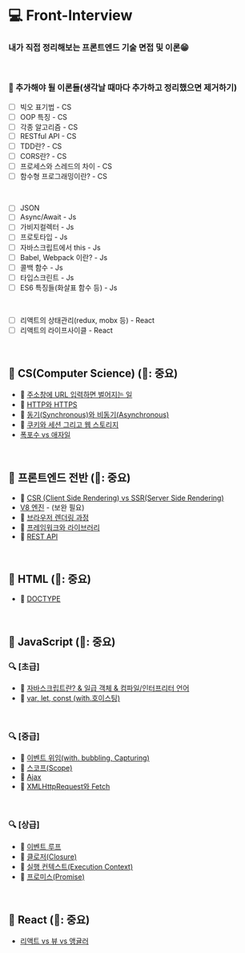 # 💻 Front-Interview
### 내가 직접 정리해보는 프론트엔드 기술 면접 및 이론😁

<br />

### 📄 추가해야 될 이론들(생각날 때마다 추가하고 정리했으면 제거하기)
- [ ] 빅오 표기법 - CS
- [ ] OOP 특징 - CS
- [ ] 각종 알고리즘 - CS
- [ ] RESTful API - CS
- [ ] TDD란? - CS
- [ ] CORS란? - CS
- [ ] 프로세스와 스레드의 차이 - CS
- [ ] 함수형 프로그래밍이란? - CS

<br />

- [ ] JSON
- [ ] Async/Await - Js
- [ ] 가비지컬렉터 - Js
- [ ] 프로토타입 - Js
- [ ] 자바스크립트에서 this - Js
- [ ] Babel, Webpack 이란? - Js
- [ ] 콜백 함수 - Js
- [ ] 타입스크린트 - Js
- [ ] ES6 특징들(화살표 함수 등) - Js

<br />

- [ ] 리액트의 상태관리(redux, mobx 등) - React
- [ ] 리액트의 라이프사이클 - React

<br />

## 🔖 CS(Computer Science) (🌟: 중요)
* 🌟 [주소창에 URL 입력하면 벌어지는 일](https://github.com/ssi02014/Front-Interview/blob/master/Note/CS/enter-url-process.md)
* 🌟 [HTTP와 HTTPS](https://github.com/ssi02014/Front-Interview/blob/master/Note/CS/http-https.md)
* 🌟 [동기(Synchronous)와 비동기(Asynchronous)](https://github.com/ssi02014/Front-Interview/blob/master/Note/CS/synchronous-asynchronous.md)
* 🌟 [쿠키와 세션 그리고 웹 스토리지](https://github.com/ssi02014/Front-Interview/blob/master/Note/CS/cookie-session.md)
* [폭포수 vs 애자일](https://github.com/ssi02014/Front-Interview/blob/master/Note/CS/waterfall-Agile.md)

<br />

## 🔖 프론트엔드 전반 (🌟: 중요)
* 🌟 [CSR (Client Side Rendering) vs SSR(Server Side Rendering)](https://github.com/ssi02014/Front-Interview/blob/master/Note/Frontend-Overall/csr-ssr.md)
* [V8 엔진](https://github.com/ssi02014/Front-Interview/blob/master/Note/Frontend-Overall/V8.md) - (보완 필요)
* 🌟 [브라우저 렌더링 과정](https://github.com/ssi02014/Front-Interview/blob/master/Note/Frontend-Overall/browser-rendering-process.md)
* 🌟 [프레임워크와 라이브러리](https://github.com/ssi02014/Front-Interview/blob/master/Note/Frontend-Overall/library-framework.md)
* 🌟 [REST API](https://github.com/ssi02014/Front-Interview/blob/master/Note/Frontend-Overall/restful.md)

<br />

## 🔖 HTML (🌟: 중요)
* 🌟 [DOCTYPE](https://github.com/ssi02014/Front-Interview/blob/master/Note/HTML/doctype.md)

<br />

## 🔖 JavaScript (🌟: 중요)
### 🔍 [초급] 
* 🌟 [자바스크립트란? & 일급 객체 & 컴파일/인터프리터 언어](http://github.com/ssi02014/Front-Interview/blob/master/Note/JavaScript/javascript.md)
* 🌟 [var, let, const (with.호이스팅)](http://github.com/ssi02014/Front-Interview/blob/master/Note/JavaScript/var-let-const.md)

<br />

### 🔍 [중급]
* 🌟 [이벤트 위임(with. bubbling, Capturing)](https://github.com/ssi02014/Front-Interview/blob/master/Note/JavaScript/event-delegation.md)
* 🌟 [스코프(Scope)](https://github.com/ssi02014/Front-Interview/blob/master/Note/JavaScript/scope.md)
* 🌟 [Ajax](https://github.com/ssi02014/Front-Interview/blob/master/Note/JavaScript/ajax.md)
* 🌟 [XMLHttpRequest와 Fetch](https://github.com/ssi02014/Front-Interview/blob/master/Note/JavaScript/xmlhttprequest.md)


<br />

### 🔍 [상급]
* 🌟 [이벤트 루프](https://github.com/ssi02014/Front-Interview/blob/master/Note/JavaScript/event-loop.md)
* 🌟 [클로저(Closure)](https://github.com/ssi02014/Front-Interview/blob/master/Note/JavaScript/closure.md)
* 🌟 [실행 컨텍스트(Execution Context)](https://github.com/ssi02014/Front-Interview/blob/master/Note/JavaScript/execution-context.md)
* 🌟 [프로미스(Promise)](https://github.com/ssi02014/Front-Interview/blob/master/Note/JavaScript/promise.md)

<br />

## 🔖 React (🌟: 중요)
* [리액트 vs 뷰 vs 앵귤러](https://github.com/ssi02014/Front-Interview/blob/master/Note/React/react-vue-angular.md)

<br />